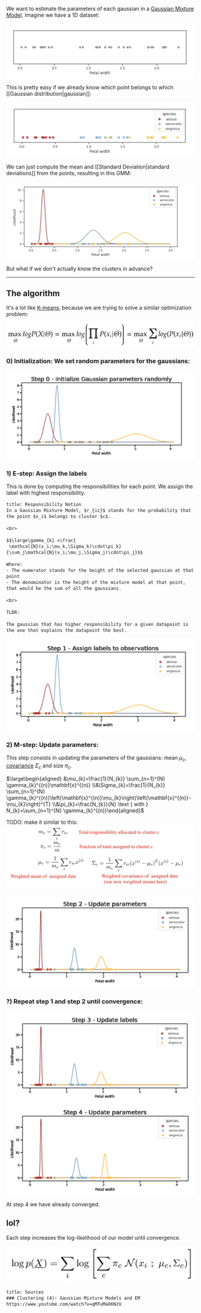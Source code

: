 We want to estimate the parameters of each gaussian in a [Gaussian Mixture Model](Gaussian%20Mixture%20Model.md).
Imagine we have a 1D dataset:

![](../z_images/Pasted%20image%2020230418142138.png)


This is pretty easy if we already know which point belongs to which [[Gaussian distribution|gaussian]]:

![](../z_images/Pasted%20image%2020230418142204.png)


We can just compute the mean and [[Standard Deviation|standard deviations]] from the points, resulting in this GMM:

![](../z_images/Pasted%20image%2020230418142233.png)


But what if we don't actually know the clusters in advance?

---

## The algorithm

It's a lot like [K-means](K-means.md), because we are trying to solve a similar optimization problem:

![](../z_images/Pasted%20image%2020230418143320.png)


### 0) Initialization: We set random parameters for the gaussians:

![](../z_images/Pasted%20image%2020230418144751.png)


### 1) E-step: Assign the labels

This is done by computing the responsibilities for each point. We assign the label with highest responsibility.

```ad-quote
title: Responsibility Notion
In a Gaussian Mixture Model, $r_{ic}$ stands for the probability that the point $x_i$ belongs to cluster $c$.

<br>

$$\large\gamma_{k} =\frac{
 \mathcal{N}(x_i;\mu_k,\Sigma_k)\cdot\pi_k}
{\sum_j\mathcal{N}(x_i;\mu_j,\Sigma_j)\cdot\pi_j}$$

Where:
- The numerator stands for the height of the selected gaussian at that point
- The denominator is the height of the mixture model at that point, that would be the sum of all the gaussians.

<br>

TLDR:

The gaussian that has higher responsibility for a given datapoint is the one that explains the datapoint the best.
```

![](../z_images/Pasted%20image%2020230418144930.png)


### 2) M-step: Update parameters:

This step consists in updating the parameters of the gaussians: mean $\mu_c$, [covariance](../Statistics/Covariance.md) $\Sigma_c$ and size $\pi_c$.

$\large\begin{aligned} &\mu_{k}=\frac{1}{N_{k}} \sum_{n=1}^{N} \gamma_{k}^{(n)}\mathbf{x}^{(n)} \\&\Sigma_{k}=\frac{1}{N_{k}} \sum_{n=1}^{N} \gamma_{k}^{(n)}\left(\mathbf{x}^{(n)}\mu_{k}\right)\left(\mathbf{x}^{(n)}-\mu_{k}\right)^{T} \\&\pi_{k}=\frac{N_{k}}{N} \text { with } N_{k}=\sum_{n=1}^{N} \gamma_{k}^{(n)}\end{aligned}$

TODO: make it similar to this:
![](../z_images/Pasted%20image%2020230420171130.png)

![](../z_images/Pasted%20image%2020230418145110.png)


### ?) Repeat step 1 and step 2 until convergence:

![](../z_images/Pasted%20image%2020230418145204.png)
![](../z_images/Pasted%20image%2020230418145242.png)

At step 4 we have already converged.


## lol?

Each step increases the log-likelihood of our model until convergence.

![](../z_images/Pasted%20image%2020230420172459.png)



```ad-seealso
title: Sources
### Clustering (4): Gaussian Mixture Models and EM
https://www.youtube.com/watch?v=qMTuMa86NzU
```
